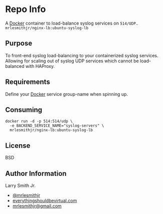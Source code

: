 Repo Info
=========
A [Docker] container to load-balance syslog services on `514/UDP`..
`mrlesmithjr/nginx-lb:ubuntu-syslog-lb`

Purpose
-------
To front-end syslog load-balancing to your containerized syslog services. Allowing
for scaling out of syslog UDP services which cannot be load-balanced with HAProxy.

Requirements
------------
Define your [Docker] service group-name when spinning up.

Consuming
---------
```
docker run -d -p 514:514/udp \
  -e BACKEND_SERVICE_NAME="syslog-servers" \
  mrlesmithjr/nginx-lb:ubuntu-syslog-lb
```

License
-------

BSD

Author Information
------------------

Larry Smith Jr.
- [@mrlesmithjr]
- [everythingshouldbevirtual.com]
- [mrlesmithjr@gmail.com]

[Alpine]: <https://alpinelinux.org/>
[Ansible]: <https://www.ansible.com/>
[Docker]: <https://www.docker.com>
[@mrlesmithjr]: <https://twitter.com/mrlesmithjr>
[everythingshouldbevirtual.com]: <http://everythingshouldbevirtual.com>
[mrlesmithjr@gmail.com]: <mailto:mrlesmithjr@gmail.com>
